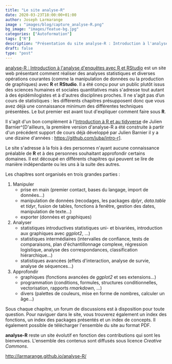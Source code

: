```yaml
---
title: "Le site analyse-R"
date: 2020-03-23T18:00:00+01:00
author: Joseph Larmarange
image : "images/blog/capture_analyse-R.png"
bg_image: "images/featue-bg.jpg"
categories: ["Autoformation"]
tags: ["R"]
description: "Présentation du site analyse-R : Introduction à l'analyse d'enquêtes avec R et RStudio"
draft: false
type: "post"
---
```


[analyse-R : Introduction à l'analyse d'enquêtes avec R et RStudio](https://larmarange.github.io/analyse-R/) 
est un site web présentant comment réaliser des analyses statistiques et diverses opérations courantes 
(comme la manipulation de données ou la production de graphiques) avec **R** et **RStudio**. 
Il a été conçu pour un public plutôt issus des sciences humaines et sociales quantitatives mais 
s'adresse tout autant à des épidémilogistes et à d'autres disciplines proches.
Il ne s'agit pas d’un cours de statistiques : les différents chapitres présupposent donc que vous avez déjà 
une connaissance minimum des différentes techniques présentées. Le but premier est avant tout 
d'expliquer comment faire sous **R**.


Il s'agit d'un bon complément à 
l'[Introduction à R et au tidyverse](https://juba.github.io/tidyverse/) de 
Julien Barnier^[D'ailleurs, la première version d'analyse-R a été construite 
à partir d'un précédent support de cours déjà développé par Julien Barnier 
il y a une dizaine d'années : 
<https://github.com/juba/intro-r>].

Le site s'adresse à la fois à des personnes n'ayant aucune connaissance préalable 
de **R** et à des personnes souhaitant approfondir certains domaines. Il est découpé 
en différents chapitres qui peuvent se lire de manière indépendante ou les uns à la 
suite des autres.

Les chapitres sont organisés en trois grandes parties :

1. Manipuler
    - prise en main (premier contact, bases du langage, import de données...)
    - manipulation de données (recodages, les packages *dplyr*, *data.table* et *tidyr*, fusion de tables, 
      fonctions à fenêtre, gestion des dates, manipulation de texte...)
    - exporter (données et graphiques)
2. Analyser
    - statistiques introductives statistiques uni- et bivariées, introduction aux graphiques avec *ggplot2*, ...)
    - statistiques intermédiaires (intervalles de confiance, tests de comparaisons, plan d'échantillonnage complexe, 
      régression logistique, analyse des correspondances, classification hiérarchique...)
    - statistiques avancées (effets d'interaction, analyse de survie, analyse de séquences...)
3. Approfondir
    - graphiques (fonctions avancées de *ggplot2* et ses extensions...)
    - programmation (conditions, formules, structures conditionnelles, vectorisation, rapports *rmarkdown*, ...)
    - divers (palettes de couleurs, mise en forme de nombres, calculer un âge...)

Sous chaque chapitre, un forum de discussions est à disposition pour toute question.
Pour naviguer dans le site, vous trouverez également un index des fonctions, un index des packages
présentés et un index de concepts. Il également possible de télécharger l'ensemble du site au
format PDF.

**analyse-R** reste un site évolutif en fonction des contributions qui sont les bienvenues. 
L'ensemble des contenus sont diffusés sous licence *Creative Commons*.

<http://larmarange.github.io/analyse-R/>
